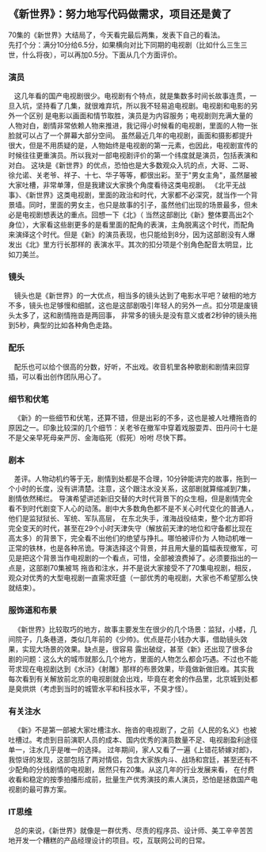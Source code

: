 ## 《新世界》：努力地写代码做需求，项目还是黄了


70集的《新世界》大结局了，今天看完最后两集，发表下自己的看法。<br>
先打个分：满分10分给6.5分，如果横向对比下同期的电视剧（比如什么三生三世，什么将夜），可以再加0.5分。下面从几个方面评价。

### 演员
&#160; &#160;这几年看的国产电视剧很少。电视剧有个特点，就是集数多时间长故事连贯，一旦入坑，坚持看了几集，就很难弃坑，所以我不轻易追电视剧。电视剧和电影的另外一个区别
是电影以画面和情节取胜，演员是为内容服务；电视剧则充满大量的人物对白，剧情非常依赖人物来推进，我记得小时候看的电视剧，里面的人物一张脸就可以占了一个屏幕大部分空间。
虽然最近几年的电视剧，画面和摄影都提升很大，但是不用质疑的是，人物始终是电视剧的第一元素，也因此，电视剧宣传的时候往往更重演员。所以我对一部电视剧评价的第一个纬度就是演员，包括表演和对白。
这块是《新世界》的优点，恐怕也是大多数观众入坑的点，大哥、二哥、徐允诺、关老爷、祥子、十七、华子等等，都很出彩。至于"男女主角"，虽然屡被大家吐槽，非常单薄，但是我建议大家换个角度看待这类电视剧。
《北平无战事》、《新世界》这类电视剧，里面的政治和时代，大家都不必深究，就当作一个背景墙。同时，里面的男女主，也只是故事的引子，虽然他们出现的场景最多，但未必是电视剧想表达的重点。回想一下《北》（
当然这部剧比《新》整体要高出2个身位），大家看这些剧更多的是看里面的配角的表演，主角脱离这个时代，而配角来演绎这个时代。但是《新》的演员表现，也只能给到8分，因为这部剧没有人爆发出《北》里方行长那样的
表演水平。其次的扣分项是个别角色配音太明显，比如刀美兰。

### 镜头
&#160; &#160;镜头也是《新世界》的一大优点，相当多的镜头达到了电影水平吧？破相的地方不多，镜头也足够慢和细腻，这也是这部剧吸引年轻人的另外一点。扣分项是废镜头太多了，这和剧情拖沓是两回事，
非常多的镜头是没有意义或者2秒钟的镜头拖到5秒，典型的比如各种角色走路。


### 配乐
&#160; &#160;配乐也可以给个很高的分数，好听，不出戏。收音机里各种歌剧和剧情来回穿插，可以看出创作团队用心了。

### 细节和伏笔
&#160; &#160;《新》的一些细节和伏笔，还算不错，但是出彩的不多，这也是被人吐槽拖沓的原因之一。印象比较深的几个细节：关老爷在撤军中穿着戏服耍弄、田丹问十七是不是父亲早死母亲严厉、金海临死（假死）吩咐
尽快下葬。


### 剧本
&#160; &#160;差评。人物动机约等于无，剧情到处都是不合理，10分钟能讲完的故事，拖到一个小时的长度，没有讲清楚。注意，这个跟注水没关系，这部剧就算缩减到7集，剧情依然稀烂。
导演希望讲述新旧交替的大时代背景下的众生相，但是剧情完全看不到时代剧变下人心的动荡。剧中大多数角色都不是不关心时代变化的普通人，他们是监狱狱长、军统、军队高层，
在东北失手，淮海战役结束，整个北方即将完全变天的时代，甚至在29个小时天津失守（解放前天津的地位和守备都比现在高太多）的背景下，完全看不出他们的绝望与挣扎。哪怕被评价为
人物动机唯一正常的铁林，也是各种吊诡。导演选择这个背景，并且用大量的篇幅表现撤军，可见是把这个背景当作电视剧的一个看点，可惜，全部被浪费掉了。必须要指出的一点是，这部剧70集被骂
拖沓和注水，并不是说大家接受不了70集电视剧，相反，观众对优秀的大型电视剧一直需求旺盛（一部优秀的电视剧，大家也不希望那么快就结束）。

### 服饰道和布景
&#160; &#160;《新世界》比较取巧的地方，故事主要发生在很少的几个场景：监狱，小楼，几间院子，几条巷道，类似几年前的《少帅》。优点是花小钱办大事，借助镜头效果，实现大场景的效果。缺点是，很容易
露出破绽，甚至《新》还出现了很多台剧的问题：这么大的城市就那么几个地方，里面的人物怎么都会巧遇。不过也不能苛求现在电视剧达到《水浒》《射雕》那样的布景效果，毕竟做新做旧难。其实我
每次看到有关解放前北京的电视剧就会出戏，毕竟在老舍的作品里，北京城到处都是臭烘烘（考虑到当时的城管水平和科技水平，不臭才怪）。

### 有关注水
&#160; &#160;《新》不是第一部被大家吐槽注水、拖沓的电视剧了，之前《人民的名义》也被吐槽过。考虑到目前演职人员的成本、国内优秀的演员数量不足、电视剧盈利途径单一，注水几乎是唯一的选择。
过年期间，家人又看了一遍《上错花轿嫁对郎》，我惊讶的发现，这部包括了两对情侣，包含大家族内斗、战场和宫廷，甚至还有不少配角的分线剧情的电视剧，居然只有20集。从这几年的行业发展来看，
在付费收看和稳定的按季拍播形成前，批量生产优秀演技的素人演员，恐怕是拯救国产电视剧的最可靠方案。

### IT思维
&#160; &#160;总的来说，《新世界》就像是一群优秀、尽责的程序员、设计师、美工辛辛苦苦地开发一个糟糕的产品经理设计的项目。哎，互联网公司的日常。


